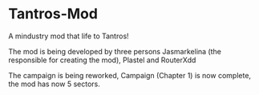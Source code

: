 # Tantros-Mod
A mindustry mod that life to Tantros!

The mod is being developed by three persons
Jasmarkelina (the responsible for creating the mod), Plastel and RouterXdd


The campaign is being reworked, Campaign (Chapter 1) is now complete, the mod has now 5 sectors.
